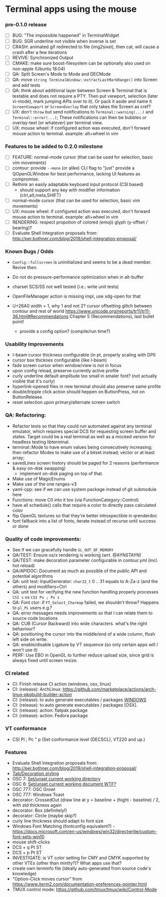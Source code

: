 # Terminal apps using the mouse

### pre-0.1.0 release

- [ ] BUG: "The impossible happened" in TerminalWidget
- [ ] BUG: SGR underline not visible when inverse is set
- [ ] CRASH: animated gif redirected to file (img2sixel), then cat, will cause a crash after a few iterations
- [ ] REVIVE: Synchronized Output
- [ ] CMAKE: make sure boost-filesystem can be optionally also used on non-apple (Ubuntu 18.04)
- [ ] QA: Split Screen's Mode to Mode and DECMode
- [ ] QA: move `string TerminalWindow::extractLastMarkRange()` into Screen and add tests
- [ ] QA: think about additional layer between Screen & Terminal that is testable and does not
          require a PTY. Then put viewport, selection (later vi-mode), mark jumping APIs over to it).
          Or pack it aside and name it `ScreenViewport` or `ScreenOverlay` that only takes the Screen as cref?
- [ ] UX: don't `throw` but send notifications to `Terminal::warning(...)` and `Terminal::error(...)`;
          These notifications can then be bubbles or overlay-text (or whatever) per terminal view.
- [ ] UX: mouse wheel: if configured action was executed, don't forward mouse action to terminal. example: alt+wheel in vim

### Features to be added to 0.2.0 milestone

- [ ] FEATURE: normal-mode cursor (that can be used for selection, basic vim movements)
- [ ] contour: provide `--mono` (or alike) CLI flag to "just" provide a QOpenGLWindow for best performance,
      lacking UI features as compromise.
- [ ] Rethink an easily adaptable keyboard input protocol (CSI based)
    - should support any key with modifier information (ctrl,alt,meta,SHIFT)
- [ ] normal-mode cursor (that can be used for selection, basic vim movements)
- [ ] UX: mouse wheel: if configured action was executed, don't forward mouse action to terminal. example: alt+wheel in vim
- [ ] RENDERING: respect propotion of colored (emoji) glyph (y-offset / bearing)?
- [ ] Evaluate Shell Integration proposals from: http://per.bothner.com/blog/2019/shell-integration-proposal/

### Known Bugs / Odds

- `Config::fullscreen` is uninitialized and seems to be a dead member. Revive then.
- Do not do pressure-performance optimization when in alt-buffer
- charset SCS/SS not well tested (i.e.: write unit tests)
- OpenFileManager action is missing impl, use xdg-open for that

- U+26A0 width = 1, why 1 and not 2? cursor offsetting glitch between contour and rest of world
	https://www.unicode.org/reports/tr11/tr11-36.html#Recommendations
	Chapter 5 (Recommendations), last bullet point!
	- provide a config option? (compile/run time?)

### Usability Improvements

- I-beam cursor thickness configurable (in pt, properly scaling with DPI)
- cursor box thicknes configurable (like I-beam)
- fade screen cursor when window/view is not in focus
- upon config reload, preserve currently active profile
- curly underline default amplitude too small in smaler font? (not actually visible that it's curly)
- hyperlink-opened files in new terminal should also preserve same profile
- double/tripple click action should heppen on ButtonPress, not on ButtonRelease.
- reset selection upon primary/alternate screen switch

### QA: Refactoring:

- Refactor tests so that they could run automated against any terminal emulator,
  which requires special DCS for requesting screen buffer and states.
  Target could be a real terminal as well as a mocked version for headless testing libterminal.
- terminal::Mode to have enum values being consecutively increasing;
  then refactor Modes to make use of a bitset instead; vector<bool> or at least array<Mode>;
- savedLines screen history should be paged for 2 reasons (performance & easy on-disk swapping)
    - implement on-disk paging on top of that.
- Make use of MagicEnums
- Make use of the one ranges-v3
- yaml-cpp: see if we can use system package instead of git submodule here
- Functions: move C0 into it too (via FunctionCategory::Control)
- have all schedule() calls that require a color to directly pass calculated color
- flip OpenGL textures so that they're better introspectible in qrenderdoc
- font fallback into a list of fonts, iterate instead of recurse until success or done

### Quality of code improvements:

- See if we can gracefully handle `GL_OUT_OF_MEMORY`
- QA/TEST: Ensure os/x rendering is working (wrt. @AYNSTAYN)
- QA/TEST: make decoration parameter configurable in contour.yml (incl. hot reload)
- QA/APIDOC: Document as much as possible of the public API and potential algorithms
- QA: unit test: InputGenerator: `char32_t` 0 .. 31 equals to A-Za-z (and the others) and modifiers=Ctrl
- QA: unit test for verifying the new function handling properly processes `CSI s` vs `CSI Ps ; Ps s`
- QA: Font ctor: if `FT_Select_Charmap` failed, we shouldn't throw? Happens to `pl_PL` users e.g.?
- QA: error messages needs improvements so that I can relate them to source code locations
- QA: CUB (Cursor Backward) into wide characters. what's the right behaviour?
- QA: positioning the cursor into the middle/end of a wide column, flush left side on write.
- QA: enable/disable Ligature by VT sequence (so only certain apps will / won't use it)
- PERF: Use EBO in OpenGL to further reduce upload size, since grid is always fixed until screen resize.

### CI related

- CI: Finish release CI action (windows, osx, linux)
- CI: (release): ArchLinux: https://github.com/marketplace/actions/arch-linux-pkgbuild-builder-action
- CI: (release): to auto generate executables / packages [WINDOWS](https://docs.microsoft.com/en-us/windows/msix/package/create-app-package-with-makeappx-tool)
- CI: (release): to auto generate executables / packages [OSX].
- CI: (release): action: flatpak package
- CI: (release): action: Fedora package

### VT conformance

- CSI Pl ; Pc " p (Set conformance level (DECSCL), VT220 and up.)

### Features

- Evaluate Shell Integration proposals from: http://per.bothner.com/blog/2019/shell-integration-proposal/
- [Tab/Decoration styling](https://gitlab.gnome.org/GNOME/gnome-terminal/-/issues/142)
- OSC 7: [Set/unset current working directory](https://gitlab.freedesktop.org/terminal-wg/specifications/-/merge_requests/7)
- OSC 6: [Set/unset current working document WTF?](https://gitlab.freedesktop.org/terminal-wg/specifications/-/merge_requests/7)
- OSC 777: OSC Growl
- OSC 777: Windows Toast
- decorator: CrossedOut (draw line at y = baseline + (hight - baseline) / 2, with std thickness again
- decorator: Box (definitely!)
- decorator: Circle (maybe skip?)
- curly line thickness should adapt to font size
- Windows Font Matching (fontconfig equivalent?) - https://docs.microsoft.com/en-us/windows/win32/directwrite/custom-font-sets-win10
- mouse shift-clicks
- DCS + q Pt ST
- DCS + p Pt ST
- INVESTIGATE: is VT color setting for CMY and CMYK supported by other VTEs (other than mintty?)? What apps use that?
- create own terminfo file (ideally auto-generated from source code's knowledge)
- "Option-Click moves cursor" from https://www.iterm2.com/documentation-preferences-pointer.html
- TMUX control mode: https://github.com/tmux/tmux/wiki/Control-Mode
